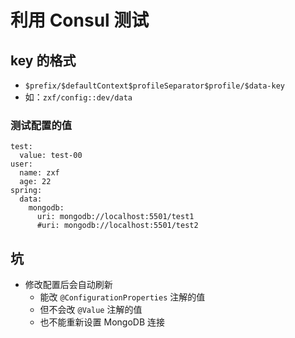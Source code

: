 # 利用 Consul 测试 
## key 的格式
- `$prefix/$defaultContext$profileSeparator$profile/$data-key`
- 如：`zxf/config::dev/data`

### 测试配置的值
```
test:
  value: test-00
user:
  name: zxf
  age: 22
spring:
  data:
    mongodb:
      uri: mongodb://localhost:5501/test1
      #uri: mongodb://localhost:5501/test2
```

## 坑
- 修改配置后会自动刷新
  - 能改 `@ConfigurationProperties` 注解的值
  - 但不会改 `@Value` 注解的值
  - 也不能重新设置 MongoDB 连接